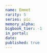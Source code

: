 ```yaml
---
name: Emmet
rarity: 5
series: pic
memory_alpha:
bigbook_tier: -1
in_portal:
date:
published: true
---
```



